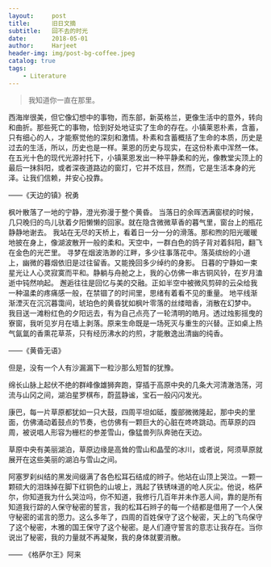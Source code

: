 ```yaml
---
layout:     post
title:      旧日文摘
subtitle:   回不去的时光
date:       2018-05-01
author:     Harjeet
header-img: img/post-bg-coffee.jpeg
catalog: true
tags:
	- Literature
---
```


> 我知道你一直在那里。

西海岸很美，但它像幻想中的事物，而东部，新英格兰，更像生活中的意外，转向和曲折。那些死亡的事物，恰到好处地证实了生命的存在。小镇莱恩朴素，含蓄，只有细心的人，才能察觉他的深刻和激情。朴素和含蓄概括了生命的本质，历史是过去的生活，所以，历史也是一样。莱恩的历史与现实，在这份朴素中浑然一体。在五光十色的现代光源衬托下，小镇莱恩发出一种平静柔和的光，像教堂尖顶上的最后一抹斜阳，或者深夜道路边的窗灯，它并不炫目，然而，它是生活本身的光泽。让我们信赖，并安心投靠。
   
——《天边的镇》祝勇

枫叶散落了一地的宁静，澄光弥漫于整个黄昏。
当落日的余晖洒满窗棂的时候，几只晚归的鸟儿驮着夕阳懒懒的回家。就在隐含微微草香的暮气里，窗台上的瓶花静静地谢去。
我站在无尽的天桥上，看着日一分一分的滑落。那和煦的阳光暖暖地披在身上，像湖波散开一般的柔和。天空中，一群白色的鸽子背对着斜阳，翻飞在金色的光芒里。
寻梦在烟波浩渺的江畔，多少往事落花中。落英缤纷的小道上，幽微的暮烟依旧是过往留香。又能挽回多少绰约的身影。
日暮的宁静如一束星光让人心灵寂寞而平和。静躺与舟舱之上，我的心仿佛一串古铜风铃，在岁月溘逝中钝然响起。
邂逅往往是回忆与美的交融。正如半空中被微风剪碎的云朵给我一种温柔的疼痛感一般，在禁锢了的时间里，思绪有着看不见的重量。
地平线渐渐湮灭在沉沉暮霭间，琥珀色的黄昏犹如枫叶零落的丝缕暗香，消散在幻梦中。
我目送一滩粉红色的夕阳远去，有为自己点亮了一轮清明的皓月。透过烛影摇曳的寮窗，我听见岁月在墙上剥落。原来生命既是一场死灭与重生的兴替。正如桌上热气氤氲的香熏花草茶，只有经历沸水的灼煎，才能散逸出清幽的纯香。

——《黄昏无语》

但是，没有一个人有沙漏漏下一粒沙那么短暂的犹豫。

绵长山脉上起伏不绝的群峰像雄狮奔跑，穿插于高原中央的几条大河清澈浩荡，河流与山冈之间，湖泊星罗棋布，蔚蓝静谧，宝石一般闪闪发光。

康巴，每一片草原都犹如一只大鼓，四周平坦如砥，腹部微微隆起，那中央的里面，仿佛涌动着鼓点的节奏，也仿佛有一颗巨大的心脏在咚咚跳动。而草原的四周，被说唱人形容为栅栏的参差雪山，像猛兽列队奔驰在天边。

草原中央有美丽湖泊，草原边缘是高耸的雪山和晶莹的冰川，或者说，阿须草原就展开在这些美丽的湖泊与雪山之间。

阿塞罗刹纠结的黑发间缀满了各色松耳石结成的辫子。他站在山顶上哭泣。一颗一颗硕大的泪珠掉在脚下红铜色的山坡上，溅起了铁锈味道的呛人灰尘。他说，格萨尔，你知道我为什么哭泣吗，你不知道，我修行几百年并未作恶人间，靠的是所有知道我行踪的人保守秘密的誓言，我的松耳石辫子的每一个结都是借用了一个人保守秘密的诺言的愿力。这么多年了，四周的百姓保守了这个秘密，天上的飞鸟保守了这个秘密，木雅的国王保守了这个秘密。是人们遵守誓言的意志让我存在。当你说出了秘密，我的力量就不再凝聚，我的身体就要消散。

—— 《格萨尔王》阿来
